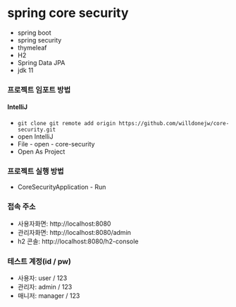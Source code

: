 # spring core security

* spring boot
* spring security
* thymeleaf
* H2
* Spring Data JPA
* jdk 11

### 프로젝트 임포트 방법
#### IntelliJ
* `git clone git remote add origin https://github.com/willdonejw/core-security.git`
* open IntelliJ
* File - open - core-security
* Open As Project

### 프로젝트 실행 방법
* CoreSecurityApplication - Run

### 접속 주소
* 사용자화면: http://localhost:8080
* 관리자화면: http://localhost:8080/admin
* h2 콘솔: http://localhost:8080/h2-console

### 테스트 계정(id / pw)
* 사용자: user / 123
* 관리자: admin / 123
* 매니저: manager / 123
